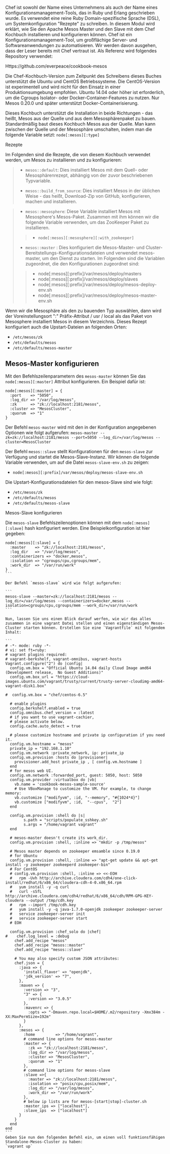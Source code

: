 Chef ist sowohl der Name eines Unternehmens als auch der Name eines Konfigurationsmanagement-Tools, das in Ruby und Erlang geschrieben wurde. Es verwendet eine reine Ruby Domain-spezifische Sprache (DSL), um Systemkonfiguration "Rezepte" zu schreiben. In diesem Modul wird erklärt, wie Sie den Apache Mesos Master und den Slave mit dem Chef Kochbuch installieren und konfigurieren können. Chef ist ein Konfigurationsmanagement-Tool, um großflächige Server- und Softwareanwendungen zu automatisieren. Wir werden davon ausgehen, dass der Leser bereits mit Chef vertraut ist. Als Referenz wird folgendes Repository verwendet:

Https://github.com/everpeace/cookbook-mesos

Die Chef-Kochbuch-Version zum Zeitpunkt des Schreibens dieses Buches unterstützt die Ubuntu und CentOS Betriebssysteme. Die CentOS-Version ist experimentell und wird nicht für den Einsatz in einer Produktionsumgebung empfohlen. Ubuntu 14.04 oder höher ist erforderlich, um die Cgroups Isolator- oder Docker-Container-Features zu nutzen. Nur Mesos 0.20.0 und später unterstützt Docker-Containerisierung.

Dieses Kochbuch unterstützt die Installation in beide Richtungen - das heißt, Mesos aus der Quelle und aus dem Mesosphärenpaket zu bauen. Standardmäßig baut dieses Kochbuch Mesos aus der Quelle. Man kann zwischen der Quelle und der Mesosphäre umschalten, indem man die folgende Variable setzt:
`node[:mesos][:type]`

Rezepte

Im Folgenden sind die Rezepte, die von diesem Kochbuch verwendet werden, um Mesos zu installieren und zu konfigurieren:

> * `mesos::default`: Dies installiert Mesos mit dem Quell- oder Mesosphärenrezept, abhängig von der zuvor beschriebenen Typvariable.
>
> * `mesos::build_from_source`: Dies installiert Mesos in der üblichen Weise - das heißt, Download-Zip von GitHub, konfigurieren, machen und installieren.

> * `mesos::mesosphere`:  Diese Variable installiert Mesos mit Mesosphere's Mesos-Paket. Zusammen mit ihm können wir die folgende Variable verwenden, um das ZooKeeper Paket zu installieren.
>
>> * `node[:mesos][:mesosphere][:with_zookeeper]`
>
> * `mesos::master` : Dies konfiguriert die Mesos-Master- und Cluster-Bereitstellungs-Konfigurationsdateien und verwendet mesos-master, um den Dienst zu starten. Im Folgenden sind die Variablen zugeordnet, die den Konfigurationen zugeordnet sind:
>
>> * node[:mesos][:prefix]/var/mesos/deploy/masters
>> * node[:mesos][:prefix]/var/mesos/deploy/slaves
>> * node[:mesos][:prefix]/var/mesos/deploy/mesos-deploy-env.sh
>> * node[:mesos][:prefix]/var/mesos/deploy/mesos-master-env.sh
>

Wenn wir die Mesosphäre als den zu bauenden Typ auswählen, dann wird der Voreinstellungsort ":" Präfix-Attribut / usr / local als das Paket von Mesosphere installiert Mesos in diesem Verzeichnis. Dieses Rezept konfiguriert auch die Upstart-Dateien an folgenden Orten:

* `/etc/mesos/zk`
* `/etc/defaults/mesos`
* `/etc/defaults/mesos-master` 

## Mesos-Master konfigurieren

Mit den Befehlszeilenparametern des `mesos-master` können Sie das `node[:mesos][:master]` Attribut konfigurieren. Ein Beispiel dafür ist:
```
node[:mesos][:master] = {
  :port    => "5050",
  :log_dir => "/var/log/mesos",
  :zk      => "zk://localhost:2181/mesos",
  :cluster => "MesosCluster",
  :quorum  => "1"
}
```

Der Befehl `mesos-master` wird mit den in der Konfiguration angegebenen Optionen wie folgt aufgerufen:
`mesos-master --zk=zk://localhost:2181/mesos --port=5050 --log_dir=/var/log/mesos --cluster=MesosCluster`


Der Befehl `mesos::slave` stellt Konfigurationen für den `mesos-slave` zur Verfügung und startet die Mesos-Slave-Instanz. Wir können die folgende Variable verwenden, um auf die Datei `mesos-slave-env.sh` zu zeigen:
* `node[:mesos][:prefix]/var/mesos/deploy/mesos-slave-env.sh`

Die Upstart-Konfigurationsdateien für den mesos-Slave sind wie folgt:

* `/etc/mesos/zk`
* `/etc/defaults/mesos`
* `/etc/defaults/mesos-slave `

Mesos-Slave konfigurieren

Die `mesos-slave` Befehlszeilenoptionen können mit dem `node[:mesos][:slave]` hash konfiguriert werden. Eine Beispielkonfiguration ist hier gegeben:

```` 
node[:mesos][:slave] = {
  :master    => "zk://localhost:2181/mesos",
  :log_dir   => "/var/log/mesos",
  :containerizers => "docker,mesos",
  :isolation => "cgroups/cpu,cgroups/mem",
  :work_dir  => "/var/run/work"
}
```

Der Befehl `mesos-slave` wird wie folgt aufgerufen:

```
mesos-slave --master=zk://localhost:2181/mesos --log_dir=/var/log/mesos --containerizers=docker,mesos --isolation=cgroups/cpu,cgroups/mem --work_dir=/var/run/work
```

Nun, lassen Sie uns einen Blick darauf werfen, wie wir das alles zusammen in eine vagrant Datei stellen und einen eigenständigen Mesos-Cluster starten können. Erstellen Sie eine `Vagrantfile` mit folgendem Inhalt:

```
# -*- mode: ruby -*-
# vi: set ft=ruby:
# vagrant plugins required:
# vagrant-berkshelf, vagrant-omnibus, vagrant-hosts
Vagrant.configure("2") do |config|
  config.vm.box = "Official Ubuntu 14.04 daily Cloud Image amd64 (Development release,  No Guest Additions)"
  config.vm.box_url = "https://cloud-images.ubuntu.com/vagrant/trusty/current/trusty-server-cloudimg-amd64-vagrant-disk1.box"

#  config.vm.box = "chef/centos-6.5"

  # enable plugins
  config.berkshelf.enabled = true
  config.omnibus.chef_version = :latest
  # if you want to use vagrant-cachier,
  # please activate below.
  config.cache.auto_detect = true

  # please customize hostname and private ip configuration if you need it.
  config.vm.hostname = "mesos"
  private_ip = "192.168.1.10"
  config.vm.network :private_network, ip: private_ip
  config.vm.provision :hosts do |provisioner|
    provisioner.add_host private_ip , [ config.vm.hostname ]
  end
  # for mesos web UI.
  config.vm.network :forwarded_port, guest: 5050, host: 5050
  config.vm.provider :virtualbox do |vb|
    vb.name = 'cookbook-mesos-sample-source'
    # Use VBoxManage to customize the VM. For example, to change memory:
    vb.customize ["modifyvm", :id, "--memory", "#{1024*4}"]
    vb.customize ["modifyvm", :id,  "--cpus",  "2"]
  end

  config.vm.provision :shell do |s|
        s.path = "scripts/populate_sshkey.sh"
        s.args = "/home/vagrant vagrant"
  end

  # mesos-master doesn't create its work_dir.
  config.vm.provision :shell, :inline => "mkdir -p /tmp/mesos"

  # Mesos master depends on zookeeper emsamble since 0.19.0
  # for Ubuntu
  config.vm.provision :shell, :inline => "apt-get update && apt-get install -y zookeeper zookeeperd zookeeper-bin"
  # For CentOS
  # config.vm.provision :shell, :inline => <<-EOH
  #   rpm -Uvh http://archive.cloudera.com/cdh4/one-click-install/redhat/6/x86_64/cloudera-cdh-4-0.x86_64.rpm
  #   yum install -y -q curl
  #   curl -sSfL http://archive.cloudera.com/cdh4/redhat/6/x86_64/cdh/RPM-GPG-KEY-cloudera --output /tmp/cdh.key
  #   rpm --import /tmp/cdh.key
  #   yum install -y -q java-1.7.0-openjdk zookeeper zookeeper-server
  #   service zookeeper-server init
  #   service zookeeper-server start
  # EOH

  config.vm.provision :chef_solo do |chef|
#    chef.log_level = :debug
    chef.add_recipe "mesos"
    chef.add_recipe "mesos::master"
    chef.add_recipe "mesos::slave"

    # You may also specify custom JSON attributes:
    chef.json = {
      :java => {
        'install_flavor' => "openjdk",
        'jdk_version' => "7",
      },
      :maven => {
        :version => "3",
        "3" => {
          :version => "3.0.5"
        },
        :mavenrc => {
          :opts => "-Dmaven.repo.local=$HOME/.m2/repository -Xmx384m -XX:MaxPermSize=192m"
        }
      },
      :mesos => {
        :home         => "/home/vagrant",
        # command line options for mesos-master
        :master => {
          :zk => "zk://localhost:2181/mesos",
          :log_dir => "/var/log/mesos",
          :cluster => "MesosCluster",
          :quorum  => "1"
        },
        # command line options for mesos-slave
        :slave =>{
          :master => "zk://localhost:2181/mesos",
          :isolation => "posix/cpu,posix/mem",
          :log_dir => "/var/log/mesos",
          :work_dir => "/var/run/work"
        },
        # below ip lists are for mesos-[start|stop]-cluster.sh
        :master_ips => ["localhost"],
        :slave_ips  => ["localhost"]
      }
    }
  end
end
```
Geben Sie nun den folgenden Befehl ein, um einen voll funktionsfähigen Standalone-Mesos-Cluster zu haben:
`vagrant up`


